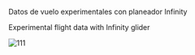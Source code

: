 Datos de vuelo experimentales con planeador Infinity

Experimental flight data with Infinity glider

![111](https://user-images.githubusercontent.com/88517674/129277962-6635202b-fc5f-4c13-9f47-4d764256dd19.jpg)

